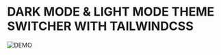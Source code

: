 # DARK MODE & LIGHT MODE THEME SWITCHER WITH TAILWINDCSS

![DEMO](https://user-images.githubusercontent.com/115061491/220869103-52edeb88-3b0c-4380-aba8-446625426a71.jpg)